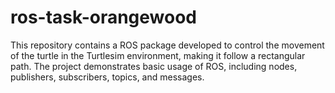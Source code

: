 # ros-task-orangewood
This repository contains a ROS package developed to control the movement of the turtle in the Turtlesim environment, making it follow a rectangular path. The project demonstrates basic usage of ROS, including nodes, publishers, subscribers, topics, and messages.
